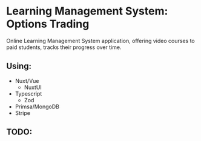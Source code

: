 # Learning Management System: Options Trading

Online Learning Management System application, offering video courses to paid students, tracks their progress over time.

## Using:

- Nuxt/Vue
  - NuxtUI
- Typescript
  - Zod
- Primsa/MongoDB
- Stripe

## TODO:
